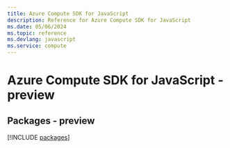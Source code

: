 ```yaml
---
title: Azure Compute SDK for JavaScript
description: Reference for Azure Compute SDK for JavaScript
ms.date: 05/06/2024
ms.topic: reference
ms.devlang: javascript
ms.service: compute
---
```

# Azure Compute SDK for JavaScript - preview
## Packages - preview
[!INCLUDE [packages](compute-index.md)]